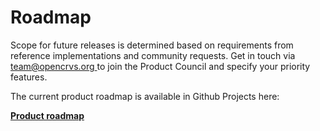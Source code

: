 # Roadmap

Scope for future releases is determined based on requirements from reference implementations and community requests. Get in touch via [team@opencrvs.org ](mailto:team@opencrvs.org)to join the Product Council and specify your priority features.

The current product roadmap is available in Github Projects here:

[**Product roadmap**](https://github.com/orgs/opencrvs/projects/4/views/25)

